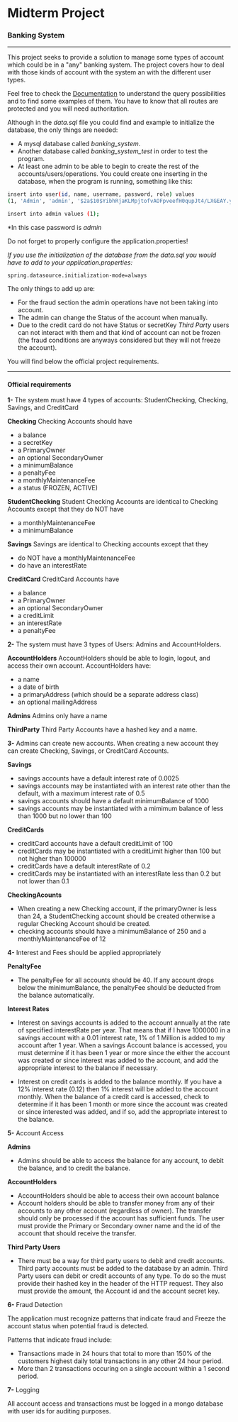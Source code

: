 # Midterm Project
### Banking System  
---

This project seeks to provide a solution to manage some types of account which could be in a "any" banking system. 
The project covers how to deal with those kinds of account with the system an with the different user types.

Feel free to check the [Documentation](https://documenter.getpostman.com/view/7732232/T17AkWYH?version=latest) to understand the query possibilities and to find some examples of them.
You have to know that all routes are protected and you will need authoritation.

Although in the _data.sql_ file you could find and example to initialize the database, the only things are needed: 
* A mysql database called _banking_system_. 
* Another database called _banking_system_test_ in order to test the program.
* At least one admin to be able to begin to create the rest of the accounts/users/operations.
You could create one inserting in the database, when the program is running, something like this:
````sh
insert into user(id, name, username, password, role) values
(1, 'Admin', 'admin', '$2a$10$YibhRjaKLMpjtofvAOFpveefH0qupJt4/LXGEAY.yzmkWnt8ciHcq', 'ADMIN'); 

insert into admin values (1);
````
*In this case password is *admin*


Do not forget to properly configure the application.properties!

*If you use the initialization of the database from the _data.sql_ you would have to add to your application.properties:*
```
spring.datasource.initialization-mode=always
```

The only things to add up are: 
* For the fraud section the admin operations have not been taking into account.
* The admin can change the Status of the account when manually.
* Due to the credit card do not have Status or secretKey _Third Party_ users can not interact with them and that kind of account can not be frozen (the fraud conditions are anyways considered but they will not freeze the account).

You will find below the official project requirements. 

---
#### Official requirements
**1-** The system must have 4 types of accounts: StudentChecking, Checking, Savings, and CreditCard

**Checking**
Checking Accounts should have
* a balance
* a secretKey
* a PrimaryOwner
* an optional SecondaryOwner
* a minimumBalance
* a penaltyFee
* a monthlyMaintenanceFee
* a status (FROZEN, ACTIVE)

**StudentChecking**
Student Checking Accounts are identical to Checking Accounts except that they do NOT have

* a monthlyMaintenanceFee
* a minimumBalance

**Savings**
Savings are identical to Checking accounts except that they
* do NOT have a monthlyMaintenanceFee
* do have an interestRate

**CreditCard**
CreditCard Accounts have
* a balance
* a PrimaryOwner
* an optional SecondaryOwner
* a creditLimit
* an interestRate
* a penaltyFee   

**2-** The system must have 3 types of Users: Admins and AccountHolders.

**AccountHolders**
AccountHolders should be able to login, logout, and access their own account. AccountHolders have:
* a name
* a date of birth
* a primaryAddress (which should be a separate address class)
* an optional mailingAddress

**Admins**
Admins only have a name

**ThirdParty**
Third Party Accounts have a hashed key and a name.

**3-** Admins can create new accounts. When creating a new account they can create Checking, Savings, or CreditCard Accounts.

**Savings**
* savings accounts have a default interest rate of 0.0025
* savings accounts may be instantiated with an interest rate other than the default, with a maximum interest rate of 0.5
* savings accounts should have a default minimumBalance of 1000
* savings accounts may be instantiated with a mimimum balance of less than 1000 but no lower than 100

**CreditCards**
* creditCard accounts have a default creditLimit of 100
* creditCards may be instantiated with a creditLimit higher than 100 but not higher than 100000
* creditCards have a default interestRate of 0.2
* creditCards may be instantiated with an interestRate less than 0.2 but not lower than 0.1

**CheckingAcounts**
* When creating a new Checking account, if the primaryOwner is less than 24, a StudentChecking account should be created otherwise a regular Checking Account should be created.
* checking accounts should have a minimumBalance of 250 and a monthlyMaintenanceFee of 12


**4-** Interest and Fees should be applied appropriately

**PenaltyFee**
* The penaltyFee for all accounts should be 40.
If any account drops below the minimumBalance, the penaltyFee should be deducted from the balance automatically.

**Interest Rates**
* Interest on savings accounts is added to the account annually at the rate of specified interestRate per year. That means that if I have 1000000 in a savings account with a 0.01 interest rate, 1% of 1 Million is added to my account after 1 year. When a savings Account balance is accessed, you must determine if it has been 1 year or more since the either the account was created or since interest was added to the account, and add the appropriate interest to the balance if necessary.

* Interest on credit cards is added to the balance monthly. If you have a 12% interest rate (0.12) then 1% interest will be added to the account monthly. When the balance of a credit card is accessed, check to determine if it has been 1 month or more since the account was created or since interested was added, and if so, add the appropriate interest to the balance.

**5-** Account Access

**Admins**
* Admins should be able to access the balance for any account, to debit the balance, and to credit the balance.

**AccountHolders**
* AccountHolders should be able to access their own account balance
* Account holders should be able to transfer money from any of their accounts to any other account (regardless of owner). The transfer should only be processed if the account has sufficient funds. The user must provide the Primary or Secondary owner name and the id of the account that should receive the transfer.

**Third Party Users**
* There must be a way for third party users to debit and credit accounts.
Third party accounts must be added to the database by an admin.
Third Party users can debit or credit accounts of any type. To do so the must provide their hashed key in the header of the HTTP request. They also must provide the amount, the Account id and the account secret key.

**6-** Fraud Detection

The application must recognize patterns that indicate fraud and Freeze the account status when potential fraud is detected.

Patterns that indicate fraud include:

* Transactions made in 24 hours that total to more than 150% of the customers highest daily total transactions in any other 24 hour period.
* More than 2 transactions occuring on a single account within a 1 second period.

**7-** Logging

All account access and transactions must be logged in a mongo database with user ids for auditing purposes.